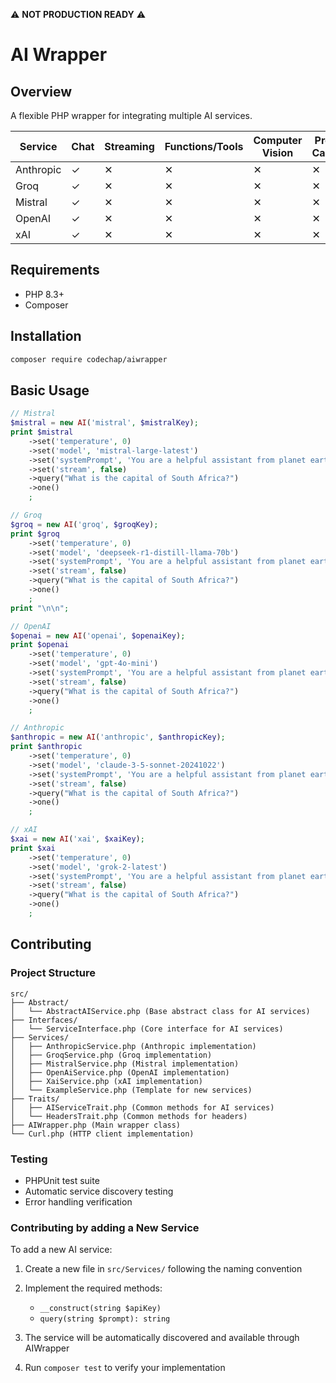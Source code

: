 ⚠️ **NOT PRODUCTION READY** ⚠️

# AI Wrapper

## Overview
A flexible PHP wrapper for integrating multiple AI services.

| Service   | Chat | Streaming | Functions/Tools | Computer Vision | Prompt Caching | PDF support  |
|-----------|------|-----------|-----------------|-----------------|----------------|--------------|
| Anthropic | ✓    | ✕         | ✕               | ✕               | ✕              | ✕            |
| Groq      | ✓    | ✕         | ✕               | ✕               | ✕              | ✕            |
| Mistral   | ✓    | ✕         | ✕               | ✕               | ✕              | ✕            |
| OpenAI    | ✓    | ✕         | ✕               | ✕               | ✕              | ✕            |
| xAI       | ✓    | ✕         | ✕               | ✕               | ✕              | ✕            |


## Requirements
- PHP 8.3+
- Composer

## Installation
```bash
composer require codechap/aiwrapper
```

## Basic Usage

```php
// Mistral
$mistral = new AI('mistral', $mistralKey);
print $mistral
    ->set('temperature', 0)
    ->set('model', 'mistral-large-latest')
    ->set('systemPrompt', 'You are a helpful assistant from planet earth.')
    ->set('stream', false)
    ->query("What is the capital of South Africa?")
    ->one()
    ;
```

```php
// Groq
$groq = new AI('groq', $groqKey);
print $groq
    ->set('temperature', 0)
    ->set('model', 'deepseek-r1-distill-llama-70b')
    ->set('systemPrompt', 'You are a helpful assistant from planet earth.')
    ->set('stream', false)
    ->query("What is the capital of South Africa?")
    ->one()
    ;
print "\n\n";
```

```php
// OpenAI
$openai = new AI('openai', $openaiKey);
print $openai
    ->set('temperature', 0)
    ->set('model', 'gpt-4o-mini')
    ->set('systemPrompt', 'You are a helpful assistant from planet earth.')
    ->set('stream', false)
    ->query("What is the capital of South Africa?")
    ->one()
    ;
```

```php
// Anthropic
$anthropic = new AI('anthropic', $anthropicKey);
print $anthropic
    ->set('temperature', 0)
    ->set('model', 'claude-3-5-sonnet-20241022')
    ->set('systemPrompt', 'You are a helpful assistant from planet earth.')
    ->set('stream', false)
    ->query("What is the capital of South Africa?")
    ->one()
    ;
```

```php
// xAI
$xai = new AI('xai', $xaiKey);
print $xai
    ->set('temperature', 0)
    ->set('model', 'grok-2-latest')
    ->set('systemPrompt', 'You are a helpful assistant from planet earth.')
    ->set('stream', false)
    ->query("What is the capital of South Africa?")
    ->one()
    ;
```

## Contributing

### Project Structure

```
src/
├── Abstract/
│   └── AbstractAIService.php (Base abstract class for AI services)
├── Interfaces/
│   └── ServiceInterface.php (Core interface for AI services)
├── Services/
│   ├── AnthropicService.php (Anthropic implementation)
│   ├── GroqService.php (Groq implementation)
│   ├── MistralService.php (Mistral implementation)
│   ├── OpenAiService.php (OpenAI implementation)
│   ├── XaiService.php (xAI implementation)
│   └── ExampleService.php (Template for new services)
├── Traits/
│   ├── AIServiceTrait.php (Common methods for AI services)
│   └── HeadersTrait.php (Common methods for headers)
├── AIWrapper.php (Main wrapper class)
└── Curl.php (HTTP client implementation)
```

### Testing
- PHPUnit test suite
- Automatic service discovery testing
- Error handling verification

### Contributing by adding a New Service

To add a new AI service:
1. Create a new file in `src/Services/` following the naming convention
2. Implement the required methods:
   - `__construct(string $apiKey)`
   - `query(string $prompt): string`

3. The service will be automatically discovered and available through AIWrapper
4. Run `composer test` to verify your implementation
